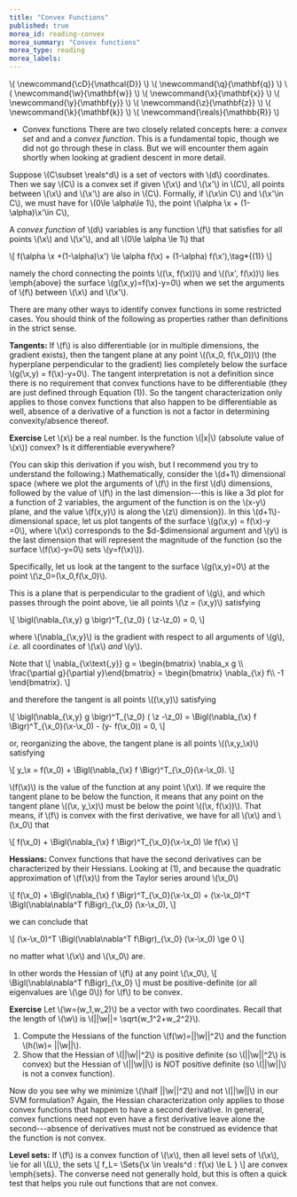 ```yaml
---
title: "Convex Functions"
published: true
morea_id: reading-convex
morea_summary: "Convex functions"
morea_type: reading
morea_labels:
---
```

\\( \newcommand{\cD}{\mathcal{D}} \\)
\\( \newcommand{\q}{\mathbf{q}} \\)
\\( \newcommand{\w}{\mathbf{w}} \\)
\\( \newcommand{\x}{\mathbf{x}} \\)
\\( \newcommand{\y}{\mathbf{y}} \\)
\\( \newcommand{\z}{\mathbf{z}} \\)
\\( \newcommand{\k}{\mathbf{k}} \\)
\\( \newcommand{\reals}{\mathbb{R}} \\)

* Convex functions There are two closely related concepts here: a
_convex set_ and and a _convex function_. This is a fundamental topic,
though we did not go through these in class. But we will encounter
them again shortly when looking at gradient descent in more detail.

Suppose \\(C\subset \reals^d\\) is a set of vectors with \\(d\\) coordinates.
Then we say \\(C\\) is a convex set if given \\(\x\\) and \\(\x'\\) in \\(C\\),
all points between \\(\x\\) and \\(\x'\\) are also in \\(C\\). Formally, if
\\(\x\in C\\) and \\(\x'\in C\\), we must have for \\(0\le \alpha\le 1\\),
the point \\(\alpha \x + (1-\alpha)\x'\in C\\),

A _convex function_ of \\(d\\) variables is any function \\(f\\) 
that satisfies for all points \\(\x\\) and \\(\x'\\), and all \\(0\le \alpha \le 1\\)
that

\\[ 
f(\alpha \x +(1-\alpha)\x') \le \alpha f(\x) + (1-\alpha) f(\x'),\tag*{(1)}
\\]

namely the chord connecting the points \\((\x, f(\x))\\) and \\((\x', f(\x))\\)
lies \emph{above} the surface \\(g(\x,y)=f(\x)-y=0\\) when we set the arguments
of \\(f\\) between \\(\x\\) and \\(\x'\\).

There are many other ways to identify convex functions in
some restricted cases. You should think of the following as properties
rather than definitions in the strict sense. 

**Tangents:** If \\(f\\) is also differentiable (or in multiple
dimensions, the gradient exists), then the tangent plane at any point
\\((\x_0, f(\x_0))\\) (the hyperplane perpendicular to the gradient) lies
completely below the surface \\(g(\x,y) = f(\x)-y=0\\). The tangent
interpretation is not a definition since there is no requirement that
convex functions have to be differentiable (they are just defined
through Equation (1)). So the tangent characterization only applies to
those convex functions that also happen to be differentiable as well, absence
of a derivative of a function is not a factor in determining convexity/absence thereof.

**Exercise** Let \\(x\\) be a real number.
Is the function \\(|x|\\) (absolute value of \\(x\\)) convex? Is it differentiable
everywhere?


(You can skip this derivation if you wish, but I recommend you try to
understand the following.)  Mathematically, consider the \\(d+1\\)
dimensional space (where we plot the arguments of \\(f\\) in the first
\\(d\\) dimensions, followed by the value of \\(f\\) in the last
dimension---this is like a 3d plot for a function of 2
variables, the argument of the function is on the \\(x-y\\) plane, and
the value \\(f(x,y)\\) is along the \\(z\\) dimension\}).  In this
\\(d+1\\)-dimensional space, let us plot tangents of the surface
\\(g(\x,y) = f(\x)-y =0\\), where \\(\x\\) corresponds to the
\$d-\$dimensional argument and \\(y\\) is the last dimension that will
represent the magnitude of the function (so the surface
\\(f(\x)-y=0\\) sets \\(y=f(\x)\\)). 

Specifically, let us look at the
tangent to the surface \\(g(\x,y)=0\\) at the point \\(\z_0=(\x_0,f(\x_0)\\). 

This is a plane that is perpendicular to the gradient of
\\(g\\), and which passes through the point above, \ie all points
\\(\z = (\x,y)\\) satisfying 

\\[ \bigl(\nabla_{\x,y} g \bigr)^T_{\z_0} ( \z-\z_0) = 0, \\] 

where \\(\nabla_{\x,y}\\) is the gradient with respect to all arguments of \\(g\\), _i.e._ all coordinates of \\(\x\\) _and_ \\(y\\). 

Note that 
\\[ \nabla_{\x\text{,y}} g = 
\begin{bmatrix} 
\nabla_x g \\\\ \frac{\partial g}{\partial y}\end{bmatrix} 
= \begin{bmatrix} \nabla_{\x} f\\\\ -1 \end{bmatrix}.  \\]

and therefore the
tangent is all points \\((\x,y)\\) satisfying 

\\[ \bigl(\nabla_{\x,y} g \bigr)^T_{\z_0} ( \z -\z_0) = \Bigl(\nabla_{\x} f \Bigr)^T_{\x_0}(\x-\x_0) -
(y- f(\x_0)) = 0, \\] 

or, reorganizing the above, the tangent plane is
all points \\((\x,y_\x)\\) satisfying 

\\[ y_\x = f(\x_0) + \Bigl(\nabla_{\x} f \Bigr)^T_{\x_0}(\x-\x_0).  \\] 

\\(f(\x)\\) is the value
of the function at any point \\(\x\\). If we require the tangent plane
to be below the function, it means that any point on the tangent plane
\\((\x, y_\x)\\) must be below the point \\((\x, f(\x))\\). That
means, if \\(f\\) is convex with the first derivative, we have for all
\\(\x\\) and \\(\x_0\\) that 

\\[
f(\x_0) + \Bigl(\nabla_{\x} f \Bigr)^T_{\x_0}(\x-\x_0) \le f(\x)
\\]

**Hessians:** Convex functions that have the second
derivatives can be characterized by their Hessians. Looking
at (1), and because the quadratic approximation
of \\(f(\x)\\) from the Taylor series around \\(\x_0\\)

\\[ f(\x_0) +
  \Bigl(\nabla_{\x} f \Bigr)^T_{\x_0}(\x-\x_0) +
  (\x-\x_0)^T \Bigl(\nabla\nabla^T f\Bigr)_{\x_0} (\x-\x_0),
\\]

we can conclude that

\\[
  (\x-\x_0)^T \Bigl(\nabla\nabla^T f\Bigr)_{\x_0} (\x-\x_0) \ge 0
\\]

no matter what \\(\x\\) and \\(\x_0\\) are. 

In other words the Hessian of \\(f\\) at any point \\(\x_0\\),
\\[
  \Bigl(\nabla\nabla^T f\Bigr)_{\x_0}
\\]
must be positive-definite (or all eigenvalues are \\(\ge 0\\))
for \\(f\\) to be convex.

**Exercise** Let \\(\w=(w_1,w_2)\\) be a vector with two
coordinates.  Recall that the length of \\(\w\\) is
\\(||\w||= \sqrt{w_1^2+w_2^2}\\).
1. Compute the Hessians of the function \\(f(\w)=||\w||^2\\) and the
   function \\(h(\w)= ||\w||\\).
2. Show that the Hessian of \\(||\w||^2\\) is positive definite
  (so \\(||\w||^2\\) is convex) but the Hessian of \\(||\w||\\) is
  NOT positive definite (so \\(||\w||\\) is not a convex function).

Now do you see why we minimize \\(\half ||\w||^2\\) and not \\(||\w||\\) in
our SVM formulation? Again, the Hessian characterization
only applies to those convex functions that happen to have a second
derivative. In general, convex functions need not even have a first
derivative leave alone the second---absence of derivatives
must not be construed as evidence that the function is not convex.


**Level sets:** If \\(f\\) is a convex function of \\(\x\\), then
all level sets of \\(\x\\), \ie for all \\(L\\), the sets
\\[
f_L=  \Sets{\x \in \reals^d : f(\x) \le L }
\\]
are convex \emph{sets}. The converse need not generally hold, but this
is often a quick test that helps you rule out functions that are
not convex.



